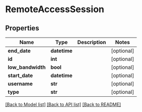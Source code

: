 # RemoteAccessSession

## Properties
Name | Type | Description | Notes
------------ | ------------- | ------------- | -------------
**end_date** | **datetime** |  | [optional] 
**id** | **int** |  | [optional] 
**low_bandwidth** | **bool** |  | [optional] 
**start_date** | **datetime** |  | [optional] 
**username** | **str** |  | [optional] 
**type** | **str** |  | [optional] 

[[Back to Model list]](../README.md#documentation-for-models) [[Back to API list]](../README.md#documentation-for-api-endpoints) [[Back to README]](../README.md)


